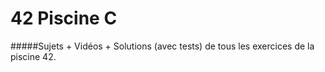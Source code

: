 # 42 Piscine C

#####Sujets + Vidéos + Solutions (avec tests) de tous les exercices de la piscine 42.
